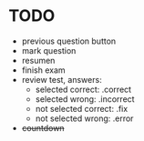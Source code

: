 # TODO

- previous question button
- mark question
- resumen
- finish exam
- review test, answers:
  - selected correct: .correct
  - selected wrong: .incorrect
  - not selected correct: .fix
  - not selected wrong: .error
- ~~countdown~~